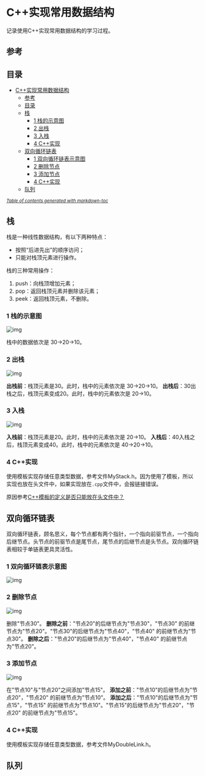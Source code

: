 # C++实现常用数据结构
记录使用C++实现常用数据结构的学习过程。

## 参考

[sky12345数据结构与算法系列]: https://www.cnblogs.com/skywang12345/p/3603935.html

## 目录

- [C++实现常用数据结构](#c----------)
  * [参考](#--)
  * [目录](#--)
  * [栈](#-)
    + [1 栈的示意图](#1------)
    + [2 出栈](#2---)
    + [3 入栈](#3---)
    + [4 C++实现](#4-c----)
  * [双向循环链表](#------)
    + [1 双向循环链表示意图](#1----------)
    + [2 删除节点](#2-----)
    + [3 添加节点](#3-----)
    + [4 C++实现](#4-c-----1)
  * [队列](#--)

<small><i><a href='http://ecotrust-canada.github.io/markdown-toc/'>Table of contents generated with markdown-toc</a></i></small>


## 栈

栈是一种线性数据结构，有以下两种特点：

- 按照“后进先出”的顺序访问；
- 只能对栈顶元素进行操作。

栈的三种常用操作：

1. push：向栈顶增加元素；
2. pop：返回栈顶元素并删除该元素；
3. peek：返回栈顶元素，不删除。

### 1 栈的示意图

![img](https://images0.cnblogs.com/blog/497634/201402/231830345432345.jpg)

栈中的数据依次是 30→20→10。

### 2 出栈

![img](https://images0.cnblogs.com/blog/497634/201402/231830540262932.jpg)

**出栈前**：栈顶元素是30。此时，栈中的元素依次是 30→20→10。
**出栈后**：30出栈之后，栈顶元素变成20。此时，栈中的元素依次是 20→10。

### 3 入栈

![img](https://images0.cnblogs.com/blog/497634/201402/231831135784303.jpg)

**入栈前**：栈顶元素是20。此时，栈中的元素依次是 20→10。
**入栈后**：40入栈之后，栈顶元素变成40。此时，栈中的元素依次是 40→20→10。

### 4 C++实现

使用模板实现存储任意类型数据，参考文件MyStack.h。因为使用了模板，所以实现也放在头文件中，如果实现放在`.cpp`文件中，会报链接错误。

原因参考[C++模板的定义是否只能放在头文件中？](https://blog.csdn.net/imred/article/details/80261632)



## 双向循环链表

双向循环链表，顾名思义，每个节点都有两个指针，一个指向前驱节点，一个指向后继节点。头节点的前驱节点是尾节点，尾节点的后继节点是头节点。双向循环链表相较于单链表更具灵活性。

### 1 双向循环链表示意图

![img](https://images0.cnblogs.com/blog/497634/201402/231247423393589.jpg)

### 2 删除节点

![img](https://images0.cnblogs.com/blog/497634/201402/231248185524615.jpg)

删除"节点30"。
**删除之前**："节点20"的后继节点为"节点30"，"节点30" 的前继节点为"节点20"。"节点30"的后继节点为"节点40"，"节点40" 的前继节点为"节点30"。
**删除之后**："节点20"的后继节点为"节点40"，"节点40" 的前继节点为"节点20"。

### 3 添加节点

![img](https://images0.cnblogs.com/i/497634/201403/241342164043381.jpg)

在"节点10"与"节点20"之间添加"节点15"。
**添加之前**："节点10"的后继节点为"节点20"，"节点20" 的前继节点为"节点10"。
**添加之后**："节点10"的后继节点为"节点15"，"节点15" 的前继节点为"节点10"。"节点15"的后继节点为"节点20"，"节点20" 的前继节点为"节点15"。

### 4 C++实现

使用模板实现存储任意类型数据，参考文件MyDoubleLink.h。

## 队列
